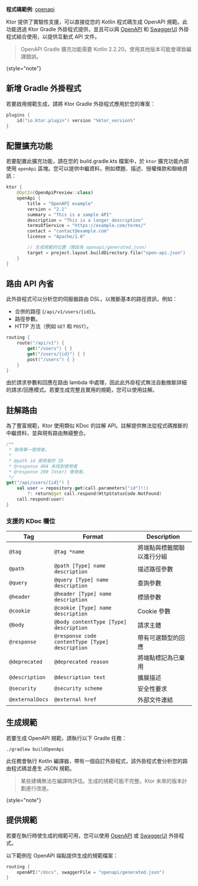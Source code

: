 [//]: # (title: OpenAPI 規範生成)

<show-structure for="chapter" depth="2"/>
<primary-label ref="experimental"/>
<secondary-label ref="server-feature"/>

<tldr>
<p>
<b>程式碼範例</b>: 
<a href="https://github.com/ktorio/ktor-samples/tree/main/openapi">openapi</a>
</p>
</tldr>

Ktor 提供了實驗性支援，可以直接從您的 Kotlin 程式碼生成 OpenAPI 規範。此功能透過 Ktor Gradle 外掛程式提供，並且可以與 [OpenAPI](server-openapi.md) 和 [SwaggerUI](server-swagger-ui.md) 外掛程式結合使用，以提供互動式 API 文件。

> OpenAPI Gradle 擴充功能需要 Kotlin 2.2.20。使用其他版本可能會導致編譯錯誤。
>
{style="note"}

## 新增 Gradle 外掛程式

若要啟用規範生成，請將 Ktor Gradle 外掛程式應用於您的專案：

```kotlin
plugins {
    id("io.ktor.plugin") version "%ktor_version%"
}
```

## 配置擴充功能

若要配置此擴充功能，請在您的 <Path>build.gradle.kts</Path> 檔案中，於 `ktor` 擴充功能內部使用 `openApi` 區塊。您可以提供中繼資料，例如標題、描述、授權條款和聯絡資訊：

```kotlin
ktor {
    @OptIn(OpenApiPreview::class)
    openApi {
        title = "OpenAPI example"
        version = "2.1"
        summary = "This is a sample API"
        description = "This is a longer description"
        termsOfService = "https://example.com/terms/"
        contact = "contact@example.com"
        license = "Apache/1.0"

        // 生成規範的位置（預設為 openapi/generated.json）
        target = project.layout.buildDirectory.file("open-api.json")
    }
}
```

## 路由 API 內省

此外掛程式可以分析您的伺服器路由 DSL，以推斷基本的路徑資訊，例如：

- 合併的路徑 (`/api/v1/users/{id}`)。
- 路徑參數。
- HTTP 方法（例如 `GET` 和 `POST`）。

```kotlin
routing {
    route("/api/v1") {
        get("/users") { }
        get("/users/{id}") { }
        post("/users") { }
    }
}
```

由於請求參數和回應在路由 lambda 中處理，因此此外掛程式無法自動推斷詳細的請求/回應模式。若要生成完整且實用的規範，您可以使用註解。

## 註解路由

為了豐富規範，Ktor 使用類似 KDoc 的註解 API。註解提供無法從程式碼推斷的中繼資料，並與現有路由無縫整合。

```kotlin
/**
 * 取得單一使用者。
 *
 * @path id 使用者的 ID
 * @response 404 未找到使用者
 * @response 200 [User] 使用者。
 */
get("/api/users/{id}") {
    val user = repository.get(call.parameters["id"]!!)
        ?: return@get call.respond(HttpStatusCode.NotFound)
    call.respond(user)
}

```

### 支援的 KDoc 欄位

| Tag             | Format                                          | Description                                     |
|-----------------|-------------------------------------------------|-------------------------------------------------|
| `@tag`          | `@tag *name`                                    | 將端點與標籤關聯以進行分組                      |
| `@path`         | `@path [Type] name description`                 | 描述路徑參數                                    |
| `@query`        | `@query [Type] name description`                | 查詢參數                                        |
| `@header`       | `@header [Type] name description`               | 標頭參數                                        |
| `@cookie`       | `@cookie [Type] name description`               | Cookie 參數                                     |
| `@body`         | `@body contentType [Type] description`          | 請求主體                                        |
| `@response`     | `@response code contentType [Type] description` | 帶有可選類型的回應                              |
| `@deprecated`   | `@deprecated reason`                            | 將端點標記為已棄用                              |
| `@description`  | `@description text`                             | 擴展描述                                        |
| `@security`     | `@security scheme`                              | 安全性要求                                      |
| `@externalDocs` | `@external href`                                | 外部文件連結                                    |

## 生成規範

若要生成 OpenAPI 規範，請執行以下 Gradle 任務：

```shell
./gradlew buildOpenApi
```

此任務會執行 Kotlin 編譯器，帶有一個自訂外掛程式，該外掛程式會分析您的路由程式碼並產生 JSON 規範。

> 某些建構無法在編譯時評估。生成的規範可能不完整。Ktor 未來的版本計劃進行改進。
>
{style="note"}

## 提供規範

若要在執行時使生成的規範可用，您可以使用 [OpenAPI](server-openapi.md) 或 [SwaggerUI](server-swagger-ui.md) 外掛程式。

以下範例在 OpenAPI 端點提供生成的規範檔案：

```kotlin
routing {
    openAPI("/docs", swaggerFile = "openapi/generated.json")
}
```